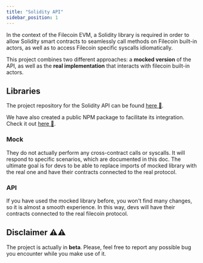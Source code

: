 ```yaml
---
title: "Solidity API"
sidebar_position: 1
---
```


In the context of the Filecoin EVM, a Solidity library is required in order to allow Solidity smart contracts to seamlessly call methods on Filecoin built-in actors, as well as to access Filecoin specific syscalls idiomatically.

This project combines two different approaches: a **mocked version** of the API, as well as the **real implementation** that interacts with filecoin built-in actors.

## Libraries 
The project repository for the Solidity API can be found [here :link:](https://github.com/Zondax/filecoin-solidity). 

We have also created a public NPM package to facilitate its integration. Check it out [here :link:](https://www.npmjs.com/package/@zondax/filecoin-solidity).

### Mock
They do not actually perform any cross-contract calls or syscalls. It will respond to specific scenarios, which are documented in this doc. The ultimate goal is for devs to be able to replace imports of mocked library with the real one and have their contracts connected to the real protocol.

### API
If you have used the mocked library before, you won't find many changes, so it is almost a smooth experience. In this way, devs will have their contracts connected to the real filecoin protocol.



## Disclaimer :warning::warning:

The project is actually in **beta**. Please, feel free to report any possible bug you encounter while you make use of it.
